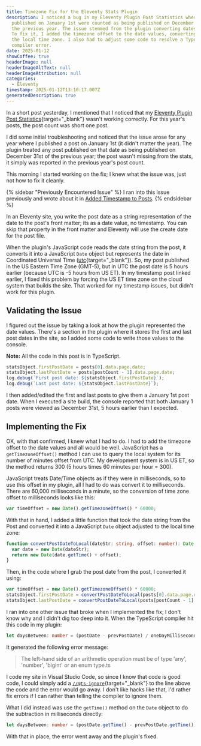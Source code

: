 ```yaml
---
title: Timezone Fix for the Eleventy Stats Plugin
description: I noticed a bug in my Eleventy Plugin Post Statistics where posts
  published on January 1st were counted as being published on December 31st of
  the previous year. The issue stemmed from the plugin converting dates to UTC.
  To fix it, I added the timezone offset to the date values, converting them to
  the local time zone. I also had to adjust some code to resolve a TypeScript
  compiler error.
date: 2025-01-12
showCoffee: true
headerImage: null
headerImageAltText: null
headerImageAttribution: null
categories:
  - Eleventy
timestamp: 2025-01-12T13:10:17.007Z
generatedDescription: true
---
```


In a short post yesterday, I mentioned that I noticed that my [Eleventy Plugin Post Statistics](https://github.com/johnwargo/eleventy-plugin-post-stats){target="_blank"} wasn't working correctly. For this year's posts, the post count was short one post. 

I did some initial troubleshooting and noticed that the issue arose for any year where I published a post on January 1st (it didn't matter the year). The plugin treated any post published on that date as being published on December 31st of the previous year; the post wasn't missing from the stats, it simply was reported in the previous year's post count.  

This morning I started working on the fix; I knew what the issue was, just not how to fix it cleanly.

{% sidebar "Previously Encountered Issue" %}
I ran into this issue previously and wrote about it in <a href="/posts/2024/added-timestamp-to-posts/">Added Timestamp to Posts</a>. 
{% endsidebar %}

In an Eleventy site, you write the post date as a string representation of the date to the post's front matter; its as a date value, no timestamp. You can skip that property in the front matter and Eleventy will use the create date for the post file.

When the plugin's JavaScript code reads the date string from the post, it converts it into a JavaScript `Date` object but represents the date in Coordinated Universal Time ([utc](https://en.wikipedia.org/wiki/Coordinated_Universal_Time){target="_blank"}). So, my post published in the US Eastern Time Zone (GMT-5), but in UTC the post date is 5 hours earlier (because UTC is -5 hours from US ET). In my timestamp post linked earlier, I fixed this problem by forcing the US ET time zone on the cloud system that builds the site. That worked for my timestamp issues, but didn't work for this plugin.

## Validating the Issue

I figured out the issue by taking a look at how the plugin represented the date values. There's a section in the plugin where it stores the first and last post dates in the site, so I added some code to write those values to the console.

**Note:** All the code in this post is in TypeScript.

```typescript
statsObject.firstPostDate = posts[0].data.page.date;
statsObject.lastPostDate = posts[postCount - 1].data.page.date;  
log.debug(`First post date: ${statsObject.firstPostDate}`);
log.debug(`Last post date: ${statsObject.lastPostDate}`);
```

I then added/edited the first and last posts to give them a January 1st post date. When I executed a site build, the console reported that both January 1 posts were viewed as December 31st, 5 hours earlier than I expected.

## Implementing the Fix

OK, with that confirmed, I knew what I had to do. I had to add the timezone offset to the date values and all would be well. JavaScript has a `getTimezoneOffset()` method I can use to query the local system for its number of minutes offset from UTC. My development system is in US ET, so the method returns 300 (5 hours times 60 minutes per hour = 300). 

JavaScript treats Date/Time objects as if they were in milliseconds, so to use this offset in my plugin, all I had to do was convert it to milliseconds. There are 60,000 milliseconds in a minute, so the conversion of time zone offset to milliseconds looks like this:

```typescript
var timeOffset = new Date().getTimezoneOffset() * 60000;
```

With that in hand, I added a little function that took the date string from the Post and converted it into a JavaScript `Date` object adjusted to the local time zone:

```typescript
function convertPostDateToLocal(dateStr: string, offset: number): Date {
  var date = new Date(dateStr);
  return new Date(date.getTime() + offset);
}
```

Then, in the code where I grab the post date from the post, I converted it using:

```typescript
var timeOffset = new Date().getTimezoneOffset() * 60000;
statsObject.firstPostDate = convertPostDateToLocal(posts[0].data.page.date, timeOffset);
statsObject.lastPostDate = convertPostDateToLocal(posts[postCount - 1].data.page.date, timeOffset);
```

I ran into one other issue that broke when I implemented the fix; I don't know why and I didn't dig too deep into it. When the TypeScript compiler hit this code in my plugin:

```typescript
let daysBetween: number = (postDate - prevPostDate) / oneDayMilliseconds;
```

It generated the following error message:

> The left-hand side of an arithmetic operation must be of type 'any', 'number', 'bigint' or an enum type.ts

I code my site in Visual Studio Code, so since I know that code is good code, I could simply add a [`//@ts-ignore`](https://www.typescriptlang.org/docs/handbook/release-notes/typescript-2-6.html#suppress-errors-in-ts-files-using--ts-ignore-comments){target="_blank"} to the line above the code and the error would go away. I don't like hacks like that, I'd rather fix errors if I can rather than telling the compiler to ignore them. 

What I did instead was use the `getTime()` method on the `Date` object to do the subtraction in milliseconds directly:

```typescript
let daysBetween: number = (postDate.getTime() - prevPostDate.getTime()) / oneDayMilliseconds;
```

With that in place, the error went away and the plugin's fixed.
